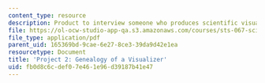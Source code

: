 ```yaml
---
content_type: resource
description: Product to interview someone who produces scientific visualizations.
file: https://ol-ocw-studio-app-qa.s3.amazonaws.com/courses/sts-067-scientific-visualization-across-disciplines-a-critical-introduction-spring-2005/fb0d8c6cdef07e461e96d39187b41e47_project2.pdf
file_type: application/pdf
parent_uid: 165369bd-9cae-6e27-8ce3-39da9d42e1ea
resourcetype: Document
title: 'Project 2: Genealogy of a Visualizer'
uid: fb0d8c6c-def0-7e46-1e96-d39187b41e47
---
```

